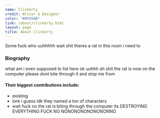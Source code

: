 ```yaml
---
name: Clickerty
credit: Writer & Designer
color: "#0F65AB"
link: /about/clickerty.html
layout: page
title: About Clickerty
---
```


Some fuck who uuhhhhh wait shit theres a rat in this room i need to


### Biography
what am i even supposed to list here ok uuhhh ah shit the rat is now on the computer please dont bite through it and stop me from   


#### Their biggest contributions include:  
- existing
- lore i guess idk they named a ton of characters
- wait fuck no the rat is biting through the computer its DESTROYING EVERYTHING FUCK NO NONONONONONONONNO

